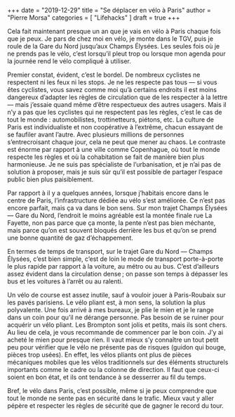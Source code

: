 +++
date        = "2019-12-29"
title       = "Se déplacer en vélo à Paris"
author      = "Pierre Morsa"
categories  = [ "Lifehacks" ]
draft       = true
+++

Cela fait maintenant presque un an que je vais en vélo à Paris chaque fois que je peux. Je pars de chez moi en vélo, je monte dans le TGV, puis je roule de la Gare du Nord jusqu’aux Champs Élysées. Les seules fois où je ne prends pas le vélo, c’est lorsqu’il pleut trop ou lorsque mon agenda pour la journée rend le vélo compliqué à utiliser. 

Premier constat, évident, c’est le bordel. De nombreux cyclistes ne respectent ni les feux ni les stops. Je ne les respecte pas tous — si vous êtes cyclistes, vous savez comme moi qu’à certains endroits il est moins dangereux d’adapter les règles de circulation que de les respecter à la lettre — mais j’essaie quand même d’être respectueux des autres usagers. Mais il n’y a pas que les cyclistes qui ne respectent pas les règles, c’est le cas de tout le monde : automobilistes, trottinetteurs, piétons, etc. La culture de Paris est individualiste et non coopérative à l’extrême, chacun essayant de se faufiler avant l’autre. Avec plusieurs millions de personnes s’entrecroisant chaque jour, cela ne peut que mener au chaos. Le contraste est énorme par rapport à une ville comme Copenhague, où tout le monde respecte les règles et où la cohabitation se fait de manière bien plus harmonieuse. Je ne suis pas spécialiste de l’urbanisation, et je n’ai pas de solution à proposer, mais je suis sûr qu’il est possible de partager l’espace public bien plus paisiblement.

Par rapport à il y a quelques années, lorsque j’habitais encore dans le centre de Paris, l’infrastructure dédiée au vélo s’est améliorée. Ce n’est pas encore parfait, mais ça va dans le bon sens. Sur mon trajet Champs Élysées — Gare du Nord, l’endroit le moins agréable est la montée finale rue La Fayette, non pas parce que ça monte, la pente n’est pas bien méchante, mais parce qu’on est souvent bloqués derrière les bus et qu’on se prend une bonne quantité de gaz d’échappement.

En termes de temps de transport, sur le trajet Gare du Nord — Champs Élysées, c’est bien simple, c’est de loin le mode de transport porte-à-porte le plus rapide par rapport à la voiture, au métro ou au bus. C’est d’ailleurs assez évident dans la circulation dense ; on passe son temps à dépasser les bus et les voitures à l’arrêt ou au ralenti.

Un vélo de course est assez inutile, sauf à vouloir jouer à Paris-Roubaix sur les pavés parisiens. Le vélo pliant est, à mon sens, la solution la plus polyvalente. Une fois arrivé à mes bureaux, je plie le mien et je le range dans un coin pour qu’il ne dérange personne. Pas besoin de se ruiner pour acquérir un vélo pliant. Les Brompton sont jolis et petits, mais ils sont chers. Au lieu de cela, je vous recommande de commencer par le bon coin. J’y ai acheté le mien pour presque rien. Il vaut mieux s’y connaître un tout petit peu pour vérifier que le vélo ne présente pas de risques (guidon qui bouge, pièces trop usées). En effet, les vélos pliants ont plus de pièces mécaniques mobiles que les vélos traditionnels sur des éléments structurels importants comme le cadre ou la colonne de direction. Il faut que ceux-ci soient en bon état, et ils ont tendance à se desserrer au fil du temps.

Bref, le vélo dans Paris, c’est possible, même si je peux comprendre que tout le monde ne sente pas en sécurité dans le trafic. Mieux vaut y aller pépère et respecter les règles de sécurité que de gagner le record du tour.
